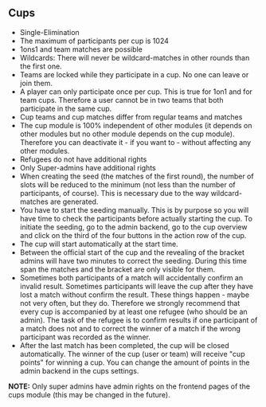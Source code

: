 Cups
----

- Single-Elimination
- The maximum of participants per cup is 1024
- 1ons1 and team matches are possible
- Wildcards: There will never be wildcard-matches in other rounds than the first one.
- Teams are locked while they participate in a cup. No one can leave or join them.
- A player can only participate once per cup. This is true for 1on1 and for team cups. Therefore a user cannot be in two teams that both participate in the same cup.
- Cup teams and cup matches differ from regular teams and matches
- The cup module is 100% independent of other modules (it depends on other modules but no other module depends on the cup module). Therefore you can deactivate it - if you want to - without affecting any other modules.
- Refugees do not have additional rights
- Only Super-admins have additional rights
- When creating the seed (the matches of the first round), the number of slots will be reduced to the minimum (not less than the number of participants, of course). This is necessary due to the way wildcard-matches are generated.
- You have to start the seeding manually. This is by purpose so you will have time to check the participants before actually starting the cup. To initiate the seeding, go to the admin backend, go to the cup overview and click on the third of the four buttons in the action row of the cup.
- The cup will start automatically at the start time.
- Between the official start of the cup and the revealing of the bracket admins will have two minutes to correct the seeding. During this time span the matches and the bracket are only visible for them.
- Sometimes both participants of a match will accidentally confirm an invalid result. Sometimes participants will leave the cup after they have lost a match without confirm the result. These things happen - maybe not very often, but they do. Therefore we strongly recommend that every cup is accompanied by at least one refugee (who should be an admin). The task of the refugee is to confirm results if one participant of a match does not and to correct the winner of a match if the wrong participant was recorded as the winner.
- After the last match has been completed, the cup will be closed automatically. The winner of the cup (user or team) will receive "cup points" for winning a cup. You can change the amount of points in the admin backend in the cups settings.

**NOTE:**
Only super admins have admin rights on the frontend pages of the cups module (this may be changed in the future).
